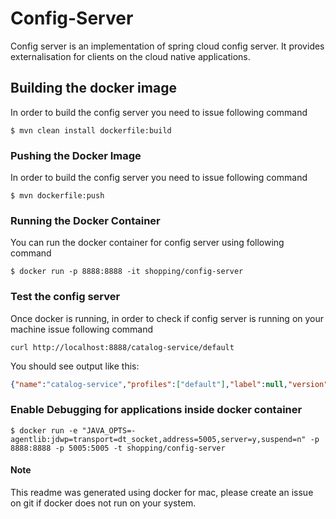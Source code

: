 # Config-Server  

Config server is an implementation of spring cloud config server. It provides externalisation for clients on the cloud native applications.


## Building the docker image

In order to build the config server you need to issue following command

```shell
$ mvn clean install dockerfile:build
```


### Pushing the Docker Image

In order to build the config server you need to issue following command

```shell
$ mvn dockerfile:push
```

### Running the Docker Container

You can run the docker container for config server using following command

```shell
$ docker run -p 8888:8888 -it shopping/config-server
```

### Test the config server
Once docker is running, in order to check if config server is running on your machine issue following command

```shell
curl http://localhost:8888/catalog-service/default
```

You should see output like this:

```json
{"name":"catalog-service","profiles":["default"],"label":null,"version":"4a704ececebe07dd609f334360361f642f45fe80","state":null,"propertySources":[{"name":"https://github.com/khurramsyed/microservices-example/config/catalog-service/application.yml","source":{"test.property":"Hello"}}]}
```


### Enable Debugging for applications inside docker container


```shell
$ docker run -e "JAVA_OPTS=-agentlib:jdwp=transport=dt_socket,address=5005,server=y,suspend=n" -p 8888:8888 -p 5005:5005 -t shopping/config-server

```

#### Note
This readme was generated using docker for mac, please create an issue on git if docker does not run on your system.
